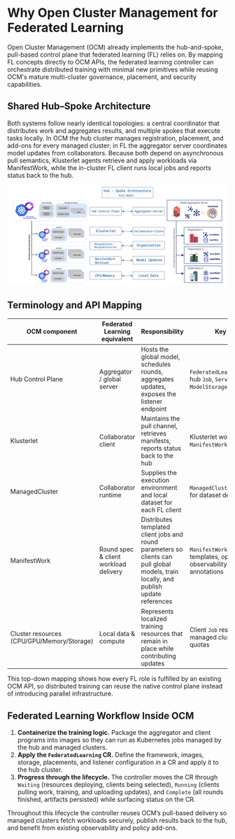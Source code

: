 # Why Open Cluster Management for Federated Learning

Open Cluster Management (OCM) already implements the hub-and-spoke, pull-based control plane that federated learning (FL) relies on. By mapping FL concepts directly to OCM APIs, the federated learning controller can orchestrate distributed training with minimal new primitives while reusing OCM's mature multi-cluster governance, placement, and security capabilities.

## Shared Hub–Spoke Architecture

Both systems follow nearly identical topologies: a central coordinator that distributes work and aggregates results, and multiple spokes that execute tasks locally. In OCM the hub cluster manages registration, placement, and add-ons for every managed cluster; in FL the aggregator server coordinates model updates from collaborators. Because both depend on asynchronous pull semantics, Klusterlet agents retrieve and apply workloads via ManifestWork, while the in-cluster FL client runs local jobs and reports status back to the hub.

![Hub-and-spoke alignment between OCM and FL](../assets/images/OCM_FL_arch.png)

## Terminology and API Mapping

| OCM component | Federated Learning equivalent | Responsibility | Key API / CRD |
| --- | --- | --- | --- |
| Hub Control Plane | Aggregator / global server | Hosts the global model, schedules rounds, aggregates updates, exposes the listener endpoint | `FederatedLearning.spec.server`, hub `Job`, `Service`, `ModelStorageSpec` |
| Klusterlet | Collaborator client | Maintains the pull channel, retrieves manifests, reports status back to the hub | Klusterlet work agent, `ManifestWork` status |
| ManagedCluster | Collaborator runtime | Supplies the execution environment and local dataset for each FL client | `ManagedCluster`, cluster claims for dataset descriptors |
| ManifestWork | Round spec & client workload delivery | Distributes templated client jobs and round parameters so clients can pull global models, train locally, and publish update references | `ManifestWork`, add-on templates, optional observability sidecar annotations |
| Cluster resources (CPU/GPU/Memory/Storage) | Local data & compute | Represents localized training resources that remain in place while contributing updates | Client `Job` resource requests, managed cluster resource quotas |

This top-down mapping shows how every FL role is fulfilled by an existing OCM API, so distributed training can reuse the native control plane instead of introducing parallel infrastructure.

## Federated Learning Workflow Inside OCM

1. **Containerize the training logic.** Package the aggregator and client programs into images so they can run as Kubernetes jobs managed by the hub and managed clusters.
2. **Apply the `FederatedLearning` CR.** Define the framework, images, storage, placements, and listener configuration in a CR and apply it to the hub cluster.
3. **Progress through the lifecycle.** The controller moves the CR through `Waiting` (resources deploying, clients being selected), `Running` (clients pulling work, training, and uploading updates), and `Complete` (all rounds finished, artifacts persisted) while surfacing status on the CR.

Throughout this lifecycle the controller reuses OCM’s pull-based delivery so managed clusters fetch workloads securely, publish results back to the hub, and benefit from existing observability and policy add-ons.
